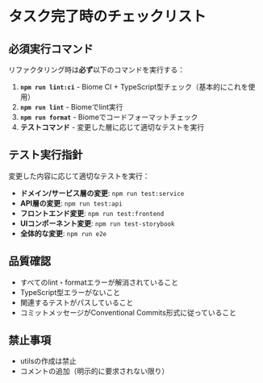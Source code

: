 # タスク完了時のチェックリスト

## 必須実行コマンド
リファクタリング時は**必ず**以下のコマンドを実行する：

1. **`npm run lint:ci`** - Biome CI + TypeScript型チェック（基本的にこれを使用）
2. **`npm run lint`** - Biomeでlint実行
3. **`npm run format`** - Biomeでコードフォーマットチェック
4. **テストコマンド** - 変更した層に応じて適切なテストを実行

## テスト実行指針
変更した内容に応じて適切なテストを実行：

- **ドメイン/サービス層の変更**: `npm run test:service`
- **API層の変更**: `npm run test:api`
- **フロントエンド変更**: `npm run test:frontend`
- **UIコンポーネント変更**: `npm run test-storybook`
- **全体的な変更**: `npm run e2e`

## 品質確認
- すべてのlint・formatエラーが解消されていること
- TypeScript型エラーがないこと
- 関連するテストがパスしていること
- コミットメッセージがConventional Commits形式に従っていること

## 禁止事項
- utilsの作成は禁止
- コメントの追加（明示的に要求されない限り）